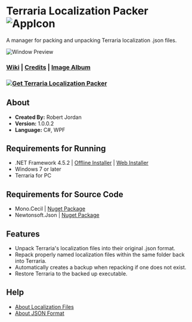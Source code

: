 # Terraria Localization Packer ![AppIcon](https://i.imgur.com/MxXCC9K.png)
A manager for packing and unpacking Terraria localization .json files.

![Window Preview](https://i.imgur.com/6KZJUQi.png)

### [Wiki](https://github.com/trigger-death/TerrariaLocalizationPacker/wiki) | [Credits](https://github.com/trigger-death/TerrariaLocalizationPacker/wiki/Credits) | [Image Album](https://imgur.com/a/sla5H)

### [![Get Terraria Localization Packer](https://i.imgur.com/WYEvC5D.png)](https://github.com/trigger-death/TerrariaLocalizationPacker/releases/tag/1.0.0.2)

## About

* **Created By:** Robert Jordan
* **Version:** 1.0.0.2
* **Language:** C#, WPF

## Requirements for Running
* .NET Framework 4.5.2 | [Offline Installer](https://www.microsoft.com/en-us/download/details.aspx?id=42642) | [Web Installer](https://www.microsoft.com/en-us/download/details.aspx?id=42643)
* Windows 7 or later
* Terraria for PC

## Requirements for Source Code
* Mono.Cecil | [Nuget Package](https://www.nuget.org/packages/Mono.Cecil/)
* Newtonsoft.Json | [Nuget Package](https://www.nuget.org/packages/Newtonsoft.Json/)

## Features
* Unpack Terraria's localization files into their original .json format.
* Repack properly named localization files within the same folder back into Terraria.
* Automatically creates a backup when repacking if one does not exist.
* Restore Terraria to the backed up executable.

## Help
* [About Localization Files](https://github.com/trigger-death/TerrariaLocalizationPacker/wiki/About-Localization-Files)
* [About JSON Format](https://en.wikipedia.org/wiki/JSON)
